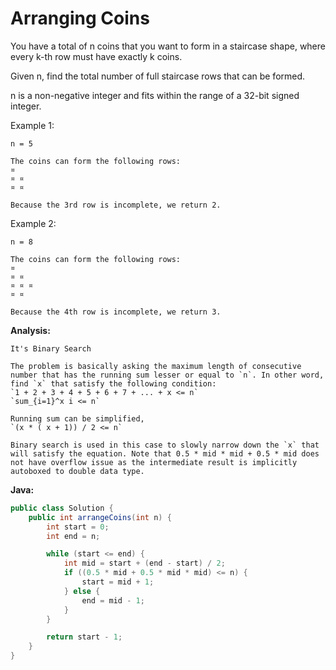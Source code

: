 # Arranging Coins

You have a total of n coins that you want to form in a staircase shape, where every k-th row must have exactly k coins.

Given n, find the total number of full staircase rows that can be formed.

n is a non-negative integer and fits within the range of a 32-bit signed integer.

Example 1:

    n = 5

    The coins can form the following rows:
    ¤
    ¤ ¤
    ¤ ¤

    Because the 3rd row is incomplete, we return 2.

Example 2:

    n = 8

    The coins can form the following rows:
    ¤
    ¤ ¤
    ¤ ¤ ¤
    ¤ ¤

    Because the 4th row is incomplete, we return 3.

**Analysis:**
```
It's Binary Search

The problem is basically asking the maximum length of consecutive number that has the running sum lesser or equal to `n`. In other word, find `x` that satisfy the following condition:
`1 + 2 + 3 + 4 + 5 + 6 + 7 + ... + x <= n`
`sum_{i=1}^x i <= n`

Running sum can be simplified,
`(x * ( x + 1)) / 2 <= n`

Binary search is used in this case to slowly narrow down the `x` that will satisfy the equation. Note that 0.5 * mid * mid + 0.5 * mid does not have overflow issue as the intermediate result is implicitly autoboxed to double data type.
```

**Java:**
```java
public class Solution {
    public int arrangeCoins(int n) {
        int start = 0;
        int end = n;

        while (start <= end) {
            int mid = start + (end - start) / 2;
            if ((0.5 * mid + 0.5 * mid * mid) <= n) {
                start = mid + 1;
            } else {
                end = mid - 1;
            }
        }

        return start - 1;
    }
}
```
